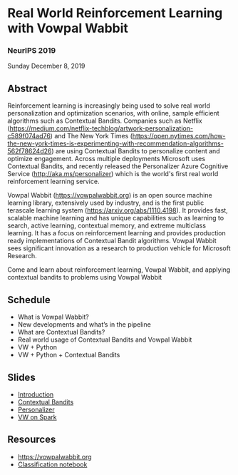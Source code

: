 # Real World Reinforcement Learning with Vowpal Wabbit

### NeurIPS 2019
Sunday December 8, 2019  

## Abstract
Reinforcement learning is increasingly being used to solve real world personalization and optimization scenarios, with online, sample efficient algorithms such as Contextual Bandits. Companies such as Netflix (https://medium.com/netflix-techblog/artwork-personalization-c589f074ad76) and The New York Times (https://open.nytimes.com/how-the-new-york-times-is-experimenting-with-recommendation-algorithms-562f78624d26) are using Contextual Bandits to personalize content and optimize engagement. Across multiple deployments Microsoft uses Contextual Bandits, and recently released the Personalizer Azure Cognitive Service (http://aka.ms/personalizer) which is the world's first real world reinforcement learning service.

Vowpal Wabbit (https://vowpalwabbit.org) is an open source machine learning library, extensively used by industry, and is the first public terascale learning system (https://arxiv.org/abs/1110.4198). It provides fast, scalable machine learning and has unique capabilities such as learning to search, active learning, contextual memory, and extreme multiclass learning. It has a focus on reinforcement learning and provides production ready implementations of Contextual Bandit algorithms. Vowpal Wabbit sees significant innovation as a research to production vehicle for Microsoft Research.

Come and learn about reinforcement learning, Vowpal Wabbit, and applying contextual bandits to problems using Vowpal Wabbit

## Schedule

- What is Vowpal Wabbit?
- New developments and what’s in the pipeline
- What are Contextual Bandits?
- Real world usage of Contextual Bandits and Vowpal Wabbit
- VW + Python
- VW + Python + Contextual Bandits 

## Slides
- [Introduction](https://github.com/VowpalWabbit/neurips2019/blob/master/intro.pdf)
- [Contextual Bandits](https://github.com/VowpalWabbit/neurips2019/blob/master/contextual_bandits.pdf)
- [Personalizer](https://github.com/VowpalWabbit/neurips2019/blob/master/personalizer.pdf)
- [VW on Spark](https://github.com/VowpalWabbit/neurips2019/blob/master/VW_on_Spark.pdf)

## Resources
- https://vowpalwabbit.org
- [Classification notebook](https://mybinder.org/v2/gh/VowpalWabbit/jupyter-notebooks/master?filepath=VW%20classification%20tutorial.ipynb)
